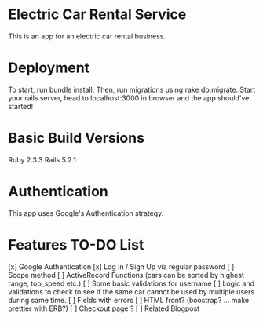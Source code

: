 # Electric Car Rental Service
  This is an app for an electric car rental business.

# Deployment
  To start, run bundle install. Then, run migrations using rake db:migrate. Start your rails server, head to localhost:3000 in browser and the app should've started!

# Basic Build Versions
  Ruby 2.3.3
  Rails 5.2.1

# Authentication
  This app uses Google's Authentication strategy.

# Features TO-DO List  
  [x] Google Authentication
  [x] Log in / Sign Up via regular password
  [ ] Scope method
  [ ] ActiveRecord Functions (cars can be sorted by highest range, top_speed etc.)
  [ ] Some basic validations for username
  [ ] Logic and validations to check to see if the same car cannot be used by multiple users during same time.
  [ ] Fields with errors
  [ ] HTML front? (boostrap? ... make prettier with ERB?)
  [ ] Checkout page ?
  [ ] Related Blogpost

